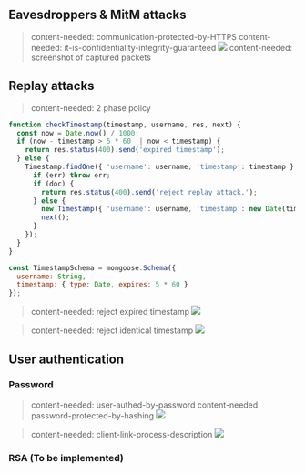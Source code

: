 ## Eavesdroppers & MitM attacks

> content-needed: communication-protected-by-HTTPS
> content-needed: it-is-confidentiality-integrity-guaranteed
![](https://dl.dropboxusercontent.com/s/y0c3fcd5gwfvwun/Screenshot%202016-05-02%2023.00.07.png)
> content-needed: screenshot of captured packets

## Replay attacks

> content-needed: 2 phase policy

```js
function checkTimestamp(timestamp, username, res, next) {
  const now = Date.now() / 1000;
  if (now - timestamp > 5 * 60 || now < timestamp) {
    return res.status(400).send('expired timestamp');
  } else {
    Timestamp.findOne({ 'username': username, 'timestamp': timestamp }, (err, doc) => {
      if (err) throw err;
      if (doc) {
        return res.status(400).send('reject replay attack.');
      } else {
        new Timestamp({ 'username': username, 'timestamp': new Date(timestamp * 1000) }).save();
        next();
      }
    });
  }
}
```

```js
const TimestampSchema = mongoose.Schema({
  username: String,
  timestamp: { type: Date, expires: 5 * 60 }
});
```

> content-needed: reject expired timestamp
![](https://dl.dropboxusercontent.com/s/fwcm79472ft3r1p/reject-stall-timestamp.png?dl=0)

> content-needed: reject identical timestamp
![](https://dl.dropboxusercontent.com/s/xfnrqg0t6pn173v/reject-identical-timestamp.png?dl=0)

## User authentication
### Password

> content-needed: user-authed-by-password
> content-needed: password-protected-by-hashing
![](https://dl.dropboxusercontent.com/s/js088uy7njx15wc/Screenshot%202016-05-02%2023.15.06.png)

> content-needed: client-link-process-description
![](https://dl.dropboxusercontent.com/s/b3gnymheopmlsg6/client-communications.png)

### RSA (To be implemented)
